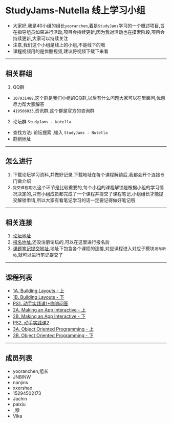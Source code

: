 # StudyJams-Nutella 线上学习小组
  * 大家好,我是40小组的组长`yooranchen`,着是`StudyJams`学习的一个概述项目,旨在指导组员如果进行活动,项目会持续更新,因为我对活动也在摸索阶段,项目会持续更新,大家可以持续关注
  * 注意,我们这个小组是线上的小组,不是线下的哦
  * 课程视频用的是优酷视频,建议将视频下载下来看

---
##  相关群组
1.  QQ群
  * `107931488`,这个群是我们小组的QQ群,以后有什么问题大家可以在里面问,优惠尽力帮大家解答
  * `419566033`,资讯群,这个群是官方的咨询群
2.  论坛群 `StudyJams - Nutella`
  * 查找方法: 论坛搜索 ,输入 `StudyJams - Nutella`
  * [群组地址](http://www.studyjamscn.com/group-206-1.html)
---

##  怎么进行
  1.  下载论坛学习资料,并做好记录,下载地址在每个课程解锁后,我都会开个连接专门做介绍
  2.  `提交课程笔记`,这个环节是比较重要的,每个小组的课程解锁是根据小组的学习情况决定的,只有小组成员都完成了一个课程并提交了课程笔记,小组组长才能提交解锁申请,所以大家有看笔记学习的话一定要记得做好笔记哦

---

##  相关连接
1.  [论坛地址](http://www.studyjamscn.com/)
2.  [报名地址](https://www.gdgdocs.org/forms/d/1gt2biWEv-DJdAcUcKHIDbR4ABHChUjdBTmio0Tig18s/viewform?entry.1540362794=G-101-165),还没注册论坛的,可以在这里进行报名后
3.  [课题笔记提交地址](http://www.studyjamscn.com/forum.php?gid=1),地址下包含各个课程的连接,对应课程进入对应子模块`发布新帖`,就可以进行笔记提交了

---
##  课程列表

*  [1A. Building Layouts - 上](https://github.com/yooranchen/StudyJams/blob/master/lesson1.md)
*  [1B. Building Layouts - 下]()
*  [PS1. 动手实践课1+咖啡问答]()
*  [2A. Making an App Interactive - 上]()
*  [2B. Making an App Interactive - 下]()
*  [PS2. 动手实践课2]()
*  [3A. Object Oriented Programming - 上]()
*  [3B. Object Oriented Programming - 下]()

---

##  成员列表
  * yooranchen,组长
  * JNBINW
  * nanjins
  * xxershao
  * 15294502173
  * Jachin
  * paixiu
  * _穆
  * Vika
